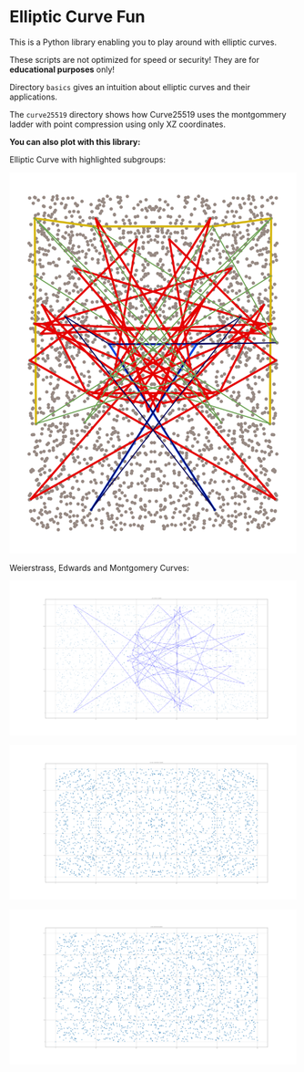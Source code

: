 # Elliptic Curve Fun
This is a Python library enabling you to play around with elliptic curves. 

These scripts are not optimized for speed or security!
They are for **educational purposes** only!

Directory `basics` gives an intuition about elliptic curves and their applications.

The `curve25519` directory shows how Curve25519 uses the montgommery
ladder with point compression using only XZ coordinates.

**You can also plot with this library:**

Elliptic Curve with highlighted subgroups:

![Pretty Elliptic Curve](img/pretty.png)

Weierstrass, Edwards and Montgomery Curves:

![Weierstrass Curve](img/weier.png)

![Edwards Curve](img/edwards.png)

![Montgomery Curve](img/mont.png)